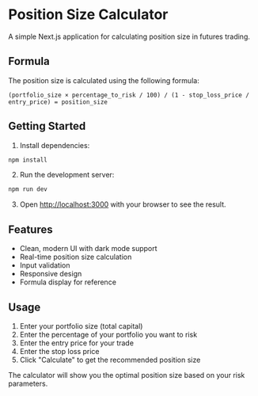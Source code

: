 # Position Size Calculator

A simple Next.js application for calculating position size in futures trading.

## Formula

The position size is calculated using the following formula:

```
(portfolio_size × percentage_to_risk / 100) / (1 - stop_loss_price / entry_price) = position_size
```

## Getting Started

1. Install dependencies:
```bash
npm install
```

2. Run the development server:
```bash
npm run dev
```

3. Open [http://localhost:3000](http://localhost:3000) with your browser to see the result.

## Features

- Clean, modern UI with dark mode support
- Real-time position size calculation
- Input validation
- Responsive design
- Formula display for reference

## Usage

1. Enter your portfolio size (total capital)
2. Enter the percentage of your portfolio you want to risk
3. Enter the entry price for your trade
4. Enter the stop loss price
5. Click "Calculate" to get the recommended position size

The calculator will show you the optimal position size based on your risk parameters.
